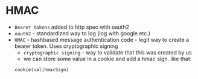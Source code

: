 # HMAC

* `Bearer tokens` added to http spec with oauth2
* `oauth2` - standardized way to log (log with google etc.)
* `HMAC` - hashbased message authentication code - legit way to create a bearer token. Uses cryptographic signing
    * `cryptographic signing` - way to validate that this was created by us
    * we can store some value in a cookie and add a hmac sign. like that:
    ```
    cookie(val|hmacSign)
    ```